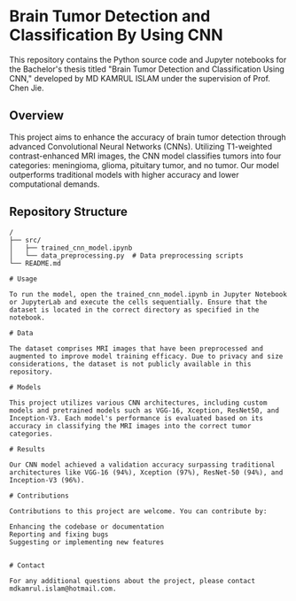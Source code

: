 # Brain Tumor Detection and Classification By Using CNN

This repository contains the Python source code and Jupyter notebooks for the Bachelor's thesis titled "Brain Tumor Detection and Classification Using CNN," developed by MD KAMRUL ISLAM under the supervision of Prof. Chen Jie.

## Overview

This project aims to enhance the accuracy of brain tumor detection through advanced Convolutional Neural Networks (CNNs). Utilizing T1-weighted contrast-enhanced MRI images, the CNN model classifies tumors into four categories: meningioma, glioma, pituitary tumor, and no tumor. Our model outperforms traditional models with higher accuracy and lower computational demands.

## Repository Structure

```plaintext
/
├── src/
│   ├── trained_cnn_model.ipynb 
│   └── data_preprocessing.py  # Data preprocessing scripts
└── README.md

# Usage

To run the model, open the trained_cnn_model.ipynb in Jupyter Notebook or JupyterLab and execute the cells sequentially. Ensure that the dataset is located in the correct directory as specified in the notebook.

# Data

The dataset comprises MRI images that have been preprocessed and augmented to improve model training efficacy. Due to privacy and size considerations, the dataset is not publicly available in this repository.

# Models

This project utilizes various CNN architectures, including custom models and pretrained models such as VGG-16, Xception, ResNet50, and Inception-V3. Each model's performance is evaluated based on its accuracy in classifying the MRI images into the correct tumor categories.

# Results

Our CNN model achieved a validation accuracy surpassing traditional architectures like VGG-16 (94%), Xception (97%), ResNet-50 (94%), and Inception-V3 (96%).

# Contributions

Contributions to this project are welcome. You can contribute by:

Enhancing the codebase or documentation
Reporting and fixing bugs
Suggesting or implementing new features


# Contact

For any additional questions about the project, please contact mdkamrul.islam@hotmail.com.
